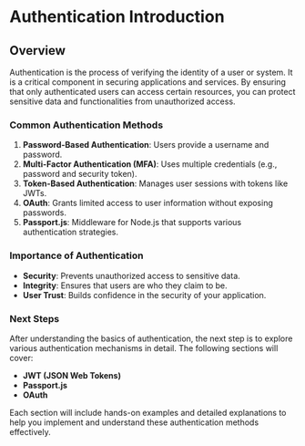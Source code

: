 # Authentication Introduction

## Overview

Authentication is the process of verifying the identity of a user or system. It
is a critical component in securing applications and services. By ensuring that
only authenticated users can access certain resources, you can protect sensitive
data and functionalities from unauthorized access.

### Common Authentication Methods

1. **Password-Based Authentication**: Users provide a username and password.
2. **Multi-Factor Authentication (MFA)**: Uses multiple credentials (e.g.,
   password and security token).
3. **Token-Based Authentication**: Manages user sessions with tokens like JWTs.
4. **OAuth**: Grants limited access to user information without exposing
   passwords.
5. **Passport.js**: Middleware for Node.js that supports various authentication
   strategies.

### Importance of Authentication

- **Security**: Prevents unauthorized access to sensitive data.
- **Integrity**: Ensures that users are who they claim to be.
- **User Trust**: Builds confidence in the security of your application.

### Next Steps

After understanding the basics of authentication, the next step is to explore
various authentication mechanisms in detail. The following sections will cover:

- **JWT (JSON Web Tokens)**
- **Passport.js**
- **OAuth**

Each section will include hands-on examples and detailed explanations to help
you implement and understand these authentication methods effectively.
